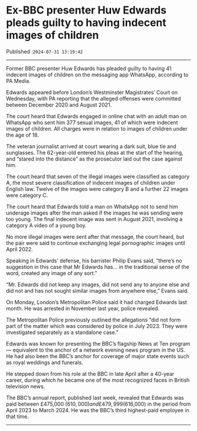# Ex-BBC presenter Huw Edwards pleads guilty to having indecent images of children

Published :`2024-07-31 13:19:42`

---

Former BBC presenter Huw Edwards has pleaded guilty to having 41 indecent images of children on the messaging app WhatsApp, according to PA Media.

Edwards appeared before London’s Westminster Magistrates’ Court on Wednesday, with PA reporting that the alleged offenses were committed between December 2020 and August 2021.

The court heard that Edwards engaged in online chat with an adult man on WhatsApp who sent him 377 sexual images, 41 of which were indecent images of children. All charges were in relation to images of children under the age of 18.

The veteran journalist arrived at court wearing a dark suit, blue tie and sunglasses. The 62-year-old entered his pleas at the start of the hearing, and “stared into the distance” as the prosecutor laid out the case against him.

The court heard that seven of the illegal images were classified as category A, the most severe classification of indecent images of children under English law. Twelve of the images were category B and a further 22 images were category C.

The court heard that Edwards told a man on WhatsApp not to send him underage images after the man asked if the images he was sending were too young. The final indecent image was sent in August 2021, involving a category A video of a young boy.

No more illegal images were sent after that message, the court heard, but the pair were said to continue exchanging legal pornographic images until April 2022.

Speaking in Edwards’ defense, his barrister Philip Evans said, “there’s no suggestion in this case that Mr Edwards has… in the traditional sense of the word, created any image of any sort.”

“Mr. Edwards did not keep any images, did not send any to anyone else and did not and has not sought similar images from anywhere else,” Evans said.

On Monday, London’s Metropolitan Police said it had charged Edwards last month. He was arrested in November last year, police revealed.

The Metropolitan Police previously outlined the allegations “did not form part of the matter which was considered by police in July 2023. They were investigated separately as a standalone case.”

Edwards was known for presenting the BBC’s flagship News at Ten program — equivalent to the anchor of a network evening news program in the US. He had also been the BBC’s anchor for coverage of major state events such as royal weddings and funerals.

He stepped down from his role at the BBC in late April after a 40-year career, during which he became one of the most recognized faces in British television news.

The BBC’s annual report, published last week, revealed that Edwards was paid between £475,000 ($610,000) and £479,999 ($616,000) in the period from April 2023 to March 2024. He was the BBC’s third highest-paid employee in that time.

---

